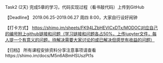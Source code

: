 Task2 (2天)
完成5章的学习，代码实现过程（看书敲代码）上传到GitHub

【Deadline】
2019.06.25-2019.06.27 周四 8:00，大家自行设好闹钟

【打卡方式】
https://shimo.im/sheets/FK94LZbHEVICxDTx/MODOC对应自己的编号附上github链接和问题（学习链接和问题各占50%，上传jupyter文件，每人提一个有意义的问题，待解决需要大家讨论的或已解决但感觉有收益的问题）

【归档】
所有课程安排资料分享注意事项请查看https://shimo.im/docs/M5n6ABmHSUszPt1s
